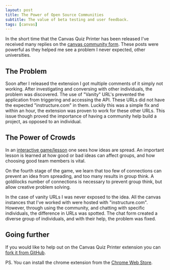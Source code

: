 ```yaml
---
layout: post
title: The Power of Open Source Communities
subtitle: The value of beta testing and user feedback.
tags: [canvas]
---
```


In the short time that the Canvas Quiz Printer has been released I've received many replies on the [canvas community form](https://community.canvaslms.com/thread/14436-printing-canvas-quiz). These posts were powerful as they helped me see a problem I never expected, other universities.  


## The Problem

Soon after I released the extension I got multiple comments of it simply not working. After investigating and conversing with other individuals, the problem was discovered. The use of "Vanity" URL's prevented the application from triggering and accessing the API. These URLs did not have the expected "instructure.com" in them. Luckily this was a simple fix and within an hour, the extension was proven to work for these other URLs. This issue though proved the importance of having a community help build a project, as opposed to an individual.

## The Power of Crowds

In an [interactive game/lesson](https://ncase.me/crowds/) one sees how ideas are spread. An important lesson is learned at how good or bad ideas can affect groups, and how choosing good team members is vital.

On the fourth stage of the game, we learn that too few of connections can prevent an idea from spreading, and too many results in group think. A goldilocks number of connections is necessary to prevent group think, but allow creative problem solving.

In the case of vanity URLs I was never exposed to the idea. All the canvas instances that I've worked with were hosted with "instructure.com". However, through using the community, and chatting with specific individuals, the difference in URLs was spotted. The chat form created a diverse group of individuals, and with their help, the problem was fixed.

## Going further

If you would like to help out on the Canvas Quiz Printer extension you can [fork it from GitHub](https://github.com/peterfoxflick/CanvasQuizPrinter).

PS. You can install the chrome extension from the [Chrome Web Store](https://chrome.google.com/webstore/detail/canvas-quiz-printer/aolnbenhahgdmbdgjdkphepifgdnphcl).  
